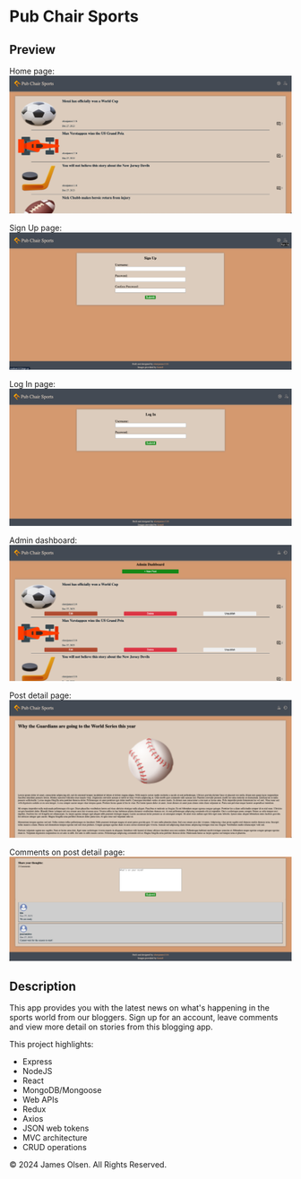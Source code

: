 # Pub Chair Sports

## Preview

Home page:
![Alt text](./client/src/assets/images/homepage.png)

Sign Up page:
![Alt text](./client/src/assets/images/signUpPage.png)

Log In page:
![Alt text](./client/src/assets/images/logInPage.png)

Admin dashboard:
![Alt text](./client/src/assets/images/adminPage.png)

Post detail page:
![Alt text](./client/src/assets/images/postDetail.png)

Comments on post detail page:
![Alt text](./client/src/assets/images/comments.png)

## Description

This app provides you with the latest news on what's happening in the sports world from our bloggers. Sign up for an account, leave comments and view more detail on stories from this blogging app.

This project highlights:

- Express
- NodeJS
- React
- MongoDB/Mongoose
- Web APIs
- Redux
- Axios
- JSON web tokens
- MVC architecture
- CRUD operations

© 2024 James Olsen. All Rights Reserved.
